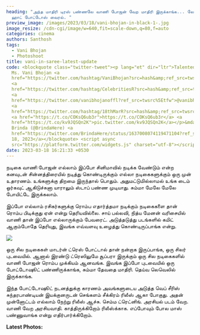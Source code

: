 ```yaml
---
heading: "அந்த மாதிரி டிரஸ் பண்ணலே வாணி போஜன் வேற மாதிரி இருக்காங்க... லேட்டஸ்ட்
  ஹாட் போட்டோஸ் வைரல். "
preview_image: /images/2023/03/18/vani-bhojan-in-black-1-.jpg
image_resize: /cdn-cgi/image/w=640,fit=scale-down,q=80,f=auto
categories: cinema
authors: Santhosh
tags:
  - Vani Bhojan
  - Photoshoot
title: vani-in-saree-latest-update
code: <blockquote class="twitter-tweet"><p lang="et" dir="ltr">Talented actress
  Ms. Vani Bhojan <a
  href="https://twitter.com/hashtag/VaniBhojan?src=hash&amp;ref_src=twsrc%5Etfw">#VaniBhojan</a>
  <a
  href="https://twitter.com/hashtag/CelebritiesR?src=hash&amp;ref_src=twsrc%5Etfw">#CelebritiesR</a>
  <a
  href="https://twitter.com/vanibhojanoffl?ref_src=twsrc%5Etfw">@vanibhojanoffl</a>
  <a
  href="https://twitter.com/hashtag/18thMarR?src=hash&amp;ref_src=twsrc%5Etfw">#18thMarR</a>
  <a href="https://t.co/COKsQ6ub3r">https://t.co/COKsQ6ub3r</a> <a
  href="https://t.co/kv9JQSQn2K">pic.twitter.com/kv9JQSQn2K</a></p>&mdash;
  Brinda (@BrindaHere) <a
  href="https://twitter.com/BrindaHere/status/1637008074119471104?ref_src=twsrc%5Etfw">March
  18, 2023</a></blockquote> <script async
  src="https://platform.twitter.com/widgets.js" charset="utf-8"></script>
date: 2023-03-18 16:21:33 +0530
---
```



நடிகை வாணி போஜன் எல்லாம் இப்போ சினிமாவில் நடிக்க வேண்டும் என்ற கனவுடன் சின்னத்திரையில் நடித்து கொண்டிருக்கும் எல்லா நடிகைகளுக்கும் ஒரு முன் உதாரணம். உங்களுக்கு திறமை இருந்தால் பொதும். அதுமட்டுமில்லாமல் உங்க டைம் ஒர்கவுட் ஆகிடுச்சுனா யாராலும் ஸ்டாப் பண்ண முடியாது. சும்மா மேலே மேலே போயிட்டே இருக்கலாம். 

இப்போ எல்லாம் ரசிகர்களுக்கு ரொம்ப எதார்த்தமா நடிக்கும் நடிகைகளை தான் ரொம்ப பிடிக்குது ஏன் என்று தெரியவில்லை. சாய் பல்லவி, நித்ய மேனன் வரிசையில் வாணி தான் இப்போ எல்லாருக்கும் பேவரைட். அடுத்தடுத்து படங்களில் கமிட் ஆகும்போதே தெரியுது, இவங்க எவ்வளவு உழைத்து கொண்டிருப்பாங்க என்று.

![](/images/2023/03/18/vani-bhojan-in-black-2-.jpg)

ஒரு சில நடிகைகள் மாடர்ன் ட்ரெஸ் போட்டால் தான் நன்றாக இருப்பாங்க, ஒரு சிலர் புடவையில். ஆனால் இரண்டு ட்ரெஸிலுமே சூப்பரா இருக்கும் ஒரு சில நடிகைகளில் வாணி போஜன் ரொம்ப முக்கியம் ஆனவங்க. இவங்க இப்போ புடவையில் ஒரு போட்டோஷூட் பண்ணிருக்காங்க, சும்மா தேவதை மாதிரி. தெய்வ லெவெலில் இருக்காங்க. 

இந்த போட்டோஷூட் நடனத்துக்கு காரணம் அவங்களுடைய அடுத்த வெப் சீரிஸ் சுந்தரபாண்டியன் இயக்குனருடன் செங்களம் சீக்கிரம் ரிலீஸ் ஆகா போகுது. அதன் முன்னோட்டம் எல்லாம் நேற்று ரிலீஸ் ஆச்சு. செம்ம ட்ரெட்னிங். அரசியல் படம் வேற. வாணி வேற அரசியவாதி. காத்திருக்கிறோம் ரிலீஸ்க்காக. எப்போவும் போல மாஸ் பண்ணுவாங்க என்று எதிர்பார்க்கிறோம். 

**L﻿atest Photos:**